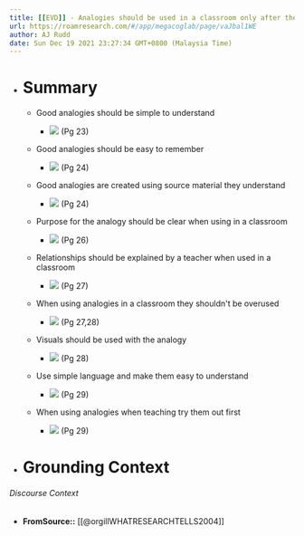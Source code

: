 ```yaml
---
title: [[EVD]] - Analogies should be used in a classroom only after they have been well thought out, made to reduce any confusion, the purpose should be clear and they should be easy to remember. - [[@orgillWHATRESEARCHTELLS2004]]
url: https://roamresearch.com/#/app/megacoglab/page/vaJbal1WE
author: AJ Rudd
date: Sun Dec 19 2021 23:27:34 GMT+0800 (Malaysia Time)
---
```


- # Summary

    - Good analogies should be simple to understand

        - ![](https://firebasestorage.googleapis.com/v0/b/firescript-577a2.appspot.com/o/imgs%2Fapp%2Fmegacoglab%2FOvXn3iCHFq.png?alt=media&token=83f8504f-14fb-45ef-ac1e-13a31d6c6964) (Pg 23)

    - Good analogies should be easy to remember

        - ![](https://firebasestorage.googleapis.com/v0/b/firescript-577a2.appspot.com/o/imgs%2Fapp%2Fmegacoglab%2Fr2dCioEiqh.png?alt=media&token=e55c6c06-2c6a-4bec-893c-4f9beaf3cc66) (Pg 24)

    - Good analogies are created using source material they understand

        - ![](https://firebasestorage.googleapis.com/v0/b/firescript-577a2.appspot.com/o/imgs%2Fapp%2Fmegacoglab%2FH5HLqa8Ibz.png?alt=media&token=13a0b834-2b7e-4bf9-8755-8ccb2bb6c16b) (Pg 24)

    - Purpose for the analogy should be clear when using in a classroom

        - ![](https://firebasestorage.googleapis.com/v0/b/firescript-577a2.appspot.com/o/imgs%2Fapp%2Fmegacoglab%2Fk6ATttPR4u.png?alt=media&token=626c64de-f174-442e-a1e0-d8d6864b31f3) (Pg 26)

    - Relationships should be explained by a teacher when used in a classroom

        - ![](https://firebasestorage.googleapis.com/v0/b/firescript-577a2.appspot.com/o/imgs%2Fapp%2Fmegacoglab%2Fx5DByF_E22.png?alt=media&token=29c7b08a-e21e-46fc-afc7-82ab2cc21432) (Pg 27)

    - When using analogies in a classroom they shouldn't be overused

        - ![](https://firebasestorage.googleapis.com/v0/b/firescript-577a2.appspot.com/o/imgs%2Fapp%2Fmegacoglab%2F15jjkuq65X.png?alt=media&token=ad626323-f664-4fef-9b86-225cda9790ea) (Pg 27,28)

    - Visuals should be used with the analogy

        - ![](https://firebasestorage.googleapis.com/v0/b/firescript-577a2.appspot.com/o/imgs%2Fapp%2Fmegacoglab%2FaZvhs7epw_.png?alt=media&token=2105c9a1-debe-4293-80aa-6a7d1ff1e9a8) (Pg 28)

    - Use simple language and make them easy to understand

        - ![](https://firebasestorage.googleapis.com/v0/b/firescript-577a2.appspot.com/o/imgs%2Fapp%2Fmegacoglab%2FLH52_yBI8R.png?alt=media&token=20ec5321-8ff5-44a0-9460-7adf9eac403d) (Pg 29)

    - When using analogies when teaching try them out first

        - ![](https://firebasestorage.googleapis.com/v0/b/firescript-577a2.appspot.com/o/imgs%2Fapp%2Fmegacoglab%2FWUo_KKdIRT.png?alt=media&token=4e4e38ba-bd50-49a8-bf44-170d62f3ffa4) (Pg 29)
- # Grounding Context

###### Discourse Context

- **FromSource::** [[@orgillWHATRESEARCHTELLS2004]]
